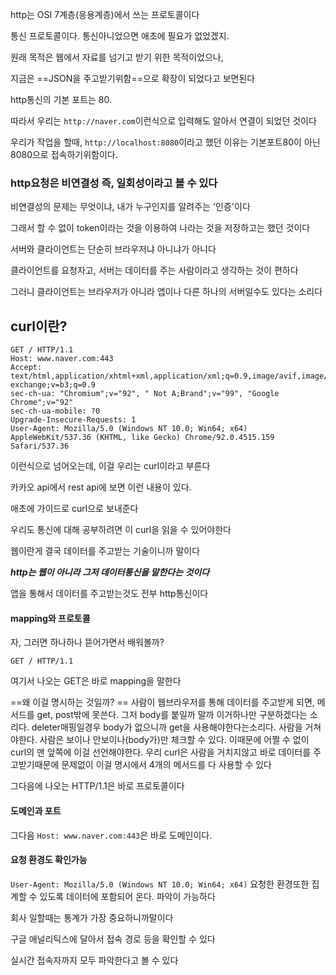http는 OSI 7계층(응용계층)에서 쓰는 프로토콜이다

통신 프로토콜이다. 통신아니었으면 애초에 필요가 없었겠지.

원래 목적은 웹에서 자료를 넘기고 받기 위한 목적이었으나,

지금은 ==JSON을 주고받기위함==으로 확장이 되었다고 보면된다



http통신의 기본 포트는 80.

따라서 우리는 `http://naver.com`이런식으로 입력해도 알아서 연결이 되었던 것이다

우리가 작업을 할때, `http://localhost:8080`이라고 했던 이유는 기본포트80이 아닌 8080으로 접속하기위함이다.



### http요청은 비연결성 즉, 일회성이라고 볼 수 있다

비연결성의 문제는 무엇이냐, 내가 누구인지를 알려주는 '인증'이다

그래서 할 수 없이 token이라는 것을 이용하여 나라는 것을 저장하고는 했던 것이다



서버와 클라이언트는 단순히 브라우저냐 아니냐가 아니다

클라이언트를 요청자고, 서버는 데이터를 주는 사람이라고 생각하는 것이 편하다

그러니 클라이언트는 브라우저가 아니라 앱이나 다른 하나의 서버일수도 있다는 소리다


## curl이란?

```curl
GET / HTTP/1.1
Host: www.naver.com:443
Accept: text/html,application/xhtml+xml,application/xml;q=0.9,image/avif,image/webp,image/apng,*/*;q=0.8,application/signed-exchange;v=b3;q=0.9
sec-ch-ua: "Chromium";v="92", " Not A;Brand";v="99", "Google Chrome";v="92"
sec-ch-ua-mobile: ?0
Upgrade-Insecure-Requests: 1
User-Agent: Mozilla/5.0 (Windows NT 10.0; Win64; x64) AppleWebKit/537.36 (KHTML, like Gecko) Chrome/92.0.4515.159 Safari/537.36
```

이런식으로 넘어오는데, 이걸 우리는 curl이라고 부른다

카카오 api에서 rest api에 보면 이런 내용이 있다.

애초에 가이드로 curl으로 보내준다

우리도 통신에 대해 공부하려면 이 curl을 읽을 수 있어야한다

웹이란게 결국 데이터를 주고받는 기술이니까 말이다

***http는 웹이 아니라 그저 데이터통신을 말한다는 것이다***

앱을 통해서 데이터를 주고받는것도 전부 http통신이다


#### mapping와 프로토콜

자, 그러면 하나하나 뜯어가면서 배워볼까?

`GET / HTTP/1.1`

여기서 나오는 GET은 바로 mapping을 말한다

==왜 이걸 명시하는 것일까? ==
	사람이 웹브라우저를 통해 데이터를 주고받게 되면, 메서드를 get, post밖에 못쓴다. 그저 body를 붙일까 말까 이거하나만 구분하겠다는 소리다. deleter매핑일경우 body가 없으니까 get을 사용해야한다는소리다. 사람을 거쳐야한다. 사람은 보이나 안보이나(body가)만 체크할 수 있다. 이때문에 어쩔 수 없이 curl의 맨 앞쪽에 이걸 선언해야한다. 
	우리 curl은 사람을 거치지않고 바로 데이터를 주고받기때문에 문제없이 이걸 명시에서 4개의 메서드를 다 사용할 수 있다

그다음에 나오는 HTTP/1.1은 바로 프로토콜이다


#### 도메인과 포트

그다음 `Host: www.naver.com:443`은 바로 도메인이다. 


#### 요청 환경도 확인가능

`User-Agent: Mozilla/5.0 (Windows NT 10.0; Win64; x64)` 요청한 환경또한 집계할 수 있도록 데이터에 포함되어 온다. 파악이 가능하다

회사 일할때는 통계가 가장 중요하니까말이다

구글 애널리틱스에 달아서 접속 경로 등을 확인할 수 있다

실시간 접속자까지 모두 파악한다고 볼 수 있다


